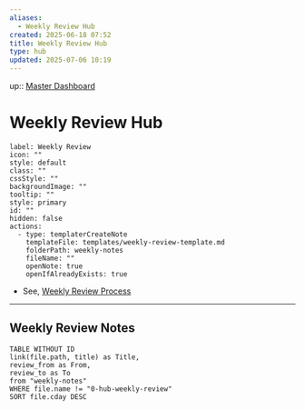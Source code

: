 ```yaml
---
aliases:
  - Weekly Review Hub
created: 2025-06-18 07:52
title: Weekly Review Hub
type: hub
updated: 2025-07-06 10:19
---
```


up:: [Master Dashboard](master-dashboard.md)

# Weekly Review Hub

```meta-bind-button
label: Weekly Review
icon: ""
style: default
class: ""
cssStyle: ""
backgroundImage: ""
tooltip: ""
style: primary
id: ""
hidden: false
actions:
  - type: templaterCreateNote
    templateFile: templates/weekly-review-template.md
    folderPath: weekly-notes
    fileName: ""
    openNote: true
    openIfAlreadyExists: true

```

- See, [Weekly Review Process](/notes/weekly-review-process.md)

---

## Weekly Review Notes

```dataview
TABLE WITHOUT ID
link(file.path, title) as Title,
review_from as From,
review_to as To
from "weekly-notes"
WHERE file.name != "0-hub-weekly-review"
SORT file.cday DESC
```
